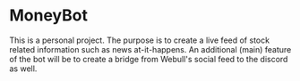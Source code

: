 # MoneyBot
This is a personal project. The purpose is to create a live feed of stock related information such as news at-it-happens. An additional (main) feature of the bot will be to create a bridge from Webull's social feed to the discord as well.
